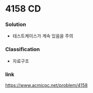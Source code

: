# 4158 CD

### Solution
* 테스트케이스가 계속 있음을 주의

### Classification
* 자료구조

### link
https://www.acmicpc.net/problem/4158